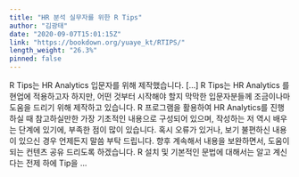 ```yaml
---
title: "HR 분석 실무자를 위한 R Tips"
author: "김광태"
date: "2020-09-07T15:01:15Z"
link: "https://bookdown.org/yuaye_kt/RTIPS/"
length_weight: "26.3%"
pinned: false
---
```


R Tips는 HR Analytics 입문자를 위해 제작했습니다. [...] R Tips는 HR Analytics 를 현업에 적용하고자 하지만,
어떤 것부터 시작해야 할지 막막한 입문자분들께 조금이나마 도움을 드리기 위해 제작하고 있습니다. R 프로그램을 활용하여 HR Analytics를 진행하실 때 참고하실만한
가장 기초적인 내용으로 구성되어 있으며, 작성하는 저 역시 배우는 단계에 있기에, 부족한 점이 많이 있습니다. 혹시 오류가 있거나, 보기 불편하신 내용이 있으신 경우 언제든지 말씀 부탁 드립니다. 향후 계속해서 내용을 보완하면서, 도움이 되는 컨텐츠 공유 드리도록 하겠습니다. R 설치 및 기본적인 문법에 대해서는 알고 계신다는 전제 하에 Tip을 ...
